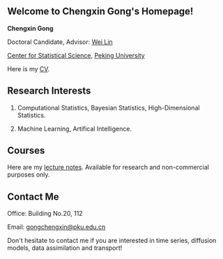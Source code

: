 ## Welcome to Chengxin Gong's Homepage!

**Chengxin Gong**

Doctoral Candidate, Advisor: [Wei Lin](https://www.math.pku.edu.cn/teachers/linw/index.html)

[Center for Statistical Science](https://www.stat-center.pku.edu.cn/), [Peking University](https://www.pku.edu.cn/)

Here is my [CV](https://wqgcx.github.io/CV.pdf).

## Research Interests

1. Computational Statistics, Bayesian Statistics, High-Dimensional Statistics.

2. Machine Learning, Artifical Intelligence.

## Courses

Here are my [lecture notes](https://wqgcx.github.io/courses/). Available for research and non-commercial purposes only.

## Contact Me

Office: Building No.20, 112

Email: gongchengxin@pku.edu.cn

Don't hesitate to contact me if you are interested in time series, diffusion models, data assimilation and transport!
